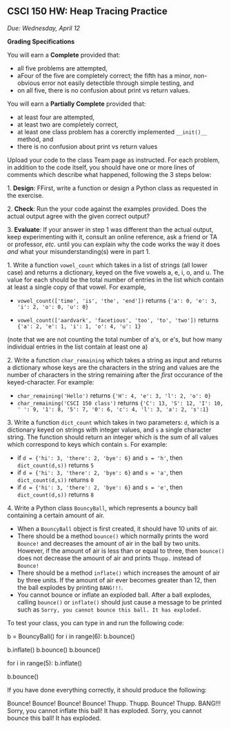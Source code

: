 CSCI 150 HW: Heap Tracing Practice
---------------------------------------

*Due: Wednesday, April 12*

**Grading Specifications**

You will earn a **Complete** provided that:
- all five problems are attempted,
- aFour of the five are completely correct; the fifth has a minor, non-obvious error not easily detectible through simple testing, and
- on all five, there is no confusion about print vs return values.

You will earn a **Partially Complete** provided that:
- at least four are attempted,
- at least two are completely correct,
- at least one class problem has a corerctly implemented `__init()__` method, and
- there is no confusion about print vs return values

Upload your code to the class Team page as instructed. For each problem, in addition to the code itself, you should have one or more lines of comments which describe what happened, following the 3 steps below:

1\. **Design**: FFirst, write a function or design a Python class as requested in the
  exercise.

2\. **Check**: Run the your code against the examples provided.  Does the actual
   output agree with the given correct output?

3\. **Evaluate**: If your answer in step 1 was different than the
   actual output, keep experimenting with it, consult an online
   reference, ask a friend or TA or professor, *etc.* until you can
   explain why the code works the way it does *and* what your
   misunderstanding(s) were in part 1.




1\. Write a function `vowel_count` which takes in a list of strings (all lower case) and returns a dictionary, keyed on the five vowels a, e, i, o, and u. The value for each should be the total number of entries in the list which contain at least a single copy of that vowel. For example,

- `vowel_count(['time', 'is', 'the', 'end'])` returns  `{'a': 0, 'e': 3, 'i': 2, 'o': 0, 'u': 0}`


- `vowel_count(['aardvark', 'facetious', 'too', 'to', 'two'])` returns `{'a': 2, 'e': 1, 'i': 1, 'o': 4, 'u': 1}`

(note that we are not counting the total number of a's, or e's,
but how many individual entries in the list contain at least one a)

2\.  Write a function `char_remaining` which takes a string as input and returns a dictionary whose keys are the characters in the string and values are the number of characters in the string remaining after the *first* occurance of the keyed-character.  For example:

- `char_remaining('Hello')` returns `{'H': 4, 'e': 3, 'l': 2, 'o': 0}`
- `char_remaining('CSCI 150 class')` returns `{'C': 13, 'S': 12, 'I': 10, ' ': 9, '1': 8, '5': 7, '0': 6, 'c': 4, 'l': 3, 'a': 2, 's':1}`

3\.  Write a function `dict_count` which takes in two parameters: `d`, which is a dictionary keyed on strings with integer values, and `s` a single character string. The function should return an integer which is the sum of all values which correspond to keys which contain `s`.  For example:

- if `d = {'hi': 3, 'there': 2, 'bye': 6}` and `s = 'h'`, then `dict_count(d,s))` returns `5`
- if `d = {'hi': 3, 'there': 2, 'bye': 6}` and `s = 'a'`, then `dict_count(d,s))` returns `0`
- if `d = {'hi': 3, 'there': 2, 'bye': 6}` and `s = 'e'`, then `dict_count(d,s))` returns `8`

4\. Write a Python class `BouncyBall`, which represents a bouncy ball containing a certain amount of air.

- When a `BouncyBall` object is first created, it should have 10 units of air.
- There should be a method `bounce()` which normally prints the
    word `Bounce!` and decreases the amount of air in the ball by
    two units. However, if the amount of air is less than or equal to
    three, then `bounce()` does not decrease the amount of air
    and prints `Thupp.` instead of `Bounce!`
-  There should be a method `inflate()` which increases the
    amount of air by three units. If the amount of air ever becomes
    greater than 12, then the ball explodes by printing
    `BANG!!!`.
- You cannot bounce or inflate an exploded ball. After a ball explodes, calling `bounce()` or `inflate()` should
        just cause a message to be printed such as `Sorry, you cannot bounce this ball. It has exploded.`

To test your class, you can type in and run the following code:


  b = BouncyBall()
  for i in range(6):
    b.bounce()

  b.inflate()
  b.bounce()
  b.bounce()

  for i in range(5):
    b.inflate()

  b.bounce()


If you have done everything correctly, it should produce the following:

  Bounce!
  Bounce!
  Bounce!
  Bounce!
  Thupp.
  Thupp.
  Bounce!
  Thupp.
  BANG!!!
  Sorry, you cannot inflate this ball!  It has exploded.
  Sorry, you cannot bounce this ball!  It has exploded.
